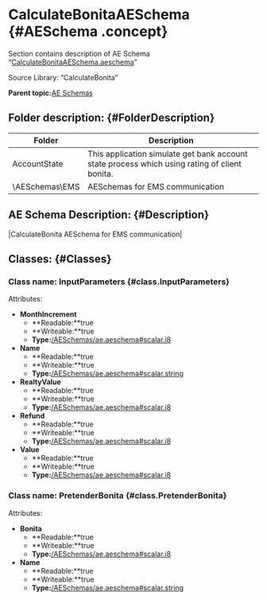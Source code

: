 # CalculateBonitaAESchema {#AESchema .concept}

Section contains description of AE Schema “[CalculateBonitaAESchema.aeschema](CalculateBonitaAESchema.aeschema)”

Source Library: “CalculateBonita”

**Parent topic:**[AE Schemas](../../../../../../../modules/demo_Enterprise/dita/projects/AccountState/common/aeschema.md)

## Folder description: {#FolderDescription}

|Folder|Description|
|------|-----------|
|AccountState|This application simulate get bank account state process which using rating of client bonita.|
|\\AESchemas\\EMS|AESchemas for EMS communication|

## AE Schema Description: {#Description}

|CalculateBonita AESchema for EMS communication|

## Classes: {#Classes}

### Class name: InputParameters {#class.InputParameters}

Attributes:

-   **MonthIncrement**
    -   **Readable:**true
    -   **Writeable:**true
    -   **Type:**[/AESchemas/ae.aeschema\#scalar.i8](../ae.aeschema.md#)
-   **Name**
    -   **Readable:**true
    -   **Writeable:**true
    -   **Type:**[/AESchemas/ae.aeschema\#scalar.string](../ae.aeschema.md#)
-   **RealtyValue**
    -   **Readable:**true
    -   **Writeable:**true
    -   **Type:**[/AESchemas/ae.aeschema\#scalar.i8](../ae.aeschema.md#)
-   **Refund**
    -   **Readable:**true
    -   **Writeable:**true
    -   **Type:**[/AESchemas/ae.aeschema\#scalar.i8](../ae.aeschema.md#)
-   **Value**
    -   **Readable:**true
    -   **Writeable:**true
    -   **Type:**[/AESchemas/ae.aeschema\#scalar.i8](../ae.aeschema.md#)

### Class name: PretenderBonita {#class.PretenderBonita}

Attributes:

-   **Bonita**
    -   **Readable:**true
    -   **Writeable:**true
    -   **Type:**[/AESchemas/ae.aeschema\#scalar.i8](../ae.aeschema.md#)
-   **Name**
    -   **Readable:**true
    -   **Writeable:**true
    -   **Type:**[/AESchemas/ae.aeschema\#scalar.string](../ae.aeschema.md#)

